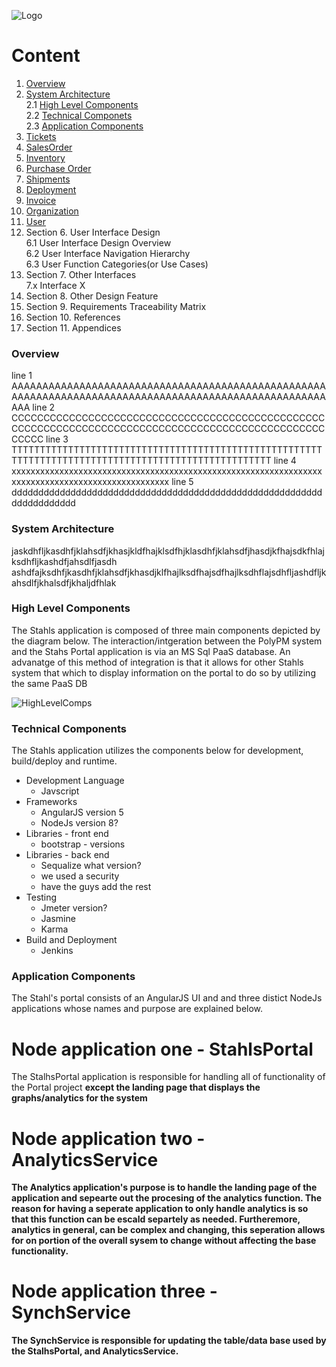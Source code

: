 ![Logo](https://github.com/GeppettoSoftware/StahlsTest/blob/master/docs/favicon.ico?raw=true"Logo")
# Content 
1. [Overview](#overview)
1. [System Architecture](#system-architecture)<br/>
2.1 [High Level Components](#high-level-components)<br/>
    2.2 [Technical Componets](#technical-components)<br/>
    2.3 [Application Components](#application-components)<br/>
1. [Tickets](#ticket-erd-diagram)
1. [SalesOrder](SalesOrder.md)
1. [Inventory](Inventory.md)
1. [Purchase Order](Purchaseorder.md)
1. [Shipments](Shipments.md)<br/>
1. [Deployment](Deployment.md)<br/>
1. [Invoice](Invoices.md)<br/>
1. [Organization](Organization.md)<br/>
1. [User](User.md)<br/>
 1. Section 
    6. User Interface Design<br/>
    6.1 User Interface Design Overview<br/>
    6.2 User Interface Navigation Hierarchy<br/>
    6.3 User Function Categories(or Use Cases)<br/>
 1. Section
    7. Other Interfaces<br/>
    7.x Interface X
 1. Section 
    8. Other Design Feature<br/>
 1. Section
    9. Requirements Traceability Matrix<br/>
 1. Section
    10. References<br/>
 1. Section
    11. Appendices<br/>


### Overview
line 1 AAAAAAAAAAAAAAAAAAAAAAAAAAAAAAAAAAAAAAAAAAAAAAAAAAAAAAAAAAAAAAAAAAAAAAAAAAAAAAAAAAAAAAAAAAAAAAAAAAAAAAAAA
line 2 CCCCCCCCCCCCCCCCCCCCCCCCCCCCCCCCCCCCCCCCCCCCCCCCCCCCCCCCCCCCCCCCCCCCCCCCCCCCCCCCCCCCCCCCCCCCCCCCCCCCCCC
line 3 TTTTTTTTTTTTTTTTTTTTTTTTTTTTTTTTTTTTTTTTTTTTTTTTTTTTTTTTTTTTTTTTTTTTTTTTTTTTTTTTTTTTTTTTTTTTTTTTTTTTT
line 4 xxxxxxxxxxxxxxxxxxxxxxxxxxxxxxxxxxxxxxxxxxxxxxxxxxxxxxxxxxxxxxxxxxxxxxxxxxxxxxxxxxxxxxxxxxxxxxxxxx
line 5 dddddddddddddddddddddddddddddddddddddddddddddddddddddddddddddddddddddd

### System Architecture
jaskdhfljkasdhfjklahsdfjkhasjkldfhajklsdfhjklasdhfjklahsdfjhasdjkfhajsdkfhlajksdhfljkashdfjahsdlfjasdh
ashdfajksdhfjkasdhfjklahsdfjkhasdjklfhajlksdfhajsdfhajlksdhflajsdhfljashdfljkahsdlfjkhalsdfjkhaljdfhlak

### High Level Components
The Stahls application is composed of three main components depicted by the diagram below.
The interaction/intgeration between the PolyPM system and the Stahs Portal application is via an MS Sql PaaS database.
An advanatge of this method of integration is that it allows for other Stahls system that which to display information on the portal to do so by utilizing the same PaaS DB

![HighLevelComps](https://github.com/GeppettoSoftware/StahlsTest/blob/master/docs/high-level-components.jpg?raw=true"HighLevelComps")


### Technical Components
The Stahls application utilizes the components below for development, build/deploy and runtime.<br/>
- Development Language<br/>
    - Javscript
- Frameworks
    -  AngularJS version 5
    -  NodeJs version 8?
- Libraries - front end
    - bootstrap - versions
- Libraries - back end
    -  Sequalize what version?
    -  we used a security
    -  have the guys add the rest
-  Testing
    -  Jmeter version?
    -  Jasmine
    -  Karma
-  Build and Deployment
    -  Jenkins

### Application Components
The Stahl's portal consists of an AngularJS UI and and three distict NodeJs applications whose names and purpose are explained below.

# Node application one - StahlsPortal
The StalhsPortal application is responsible for handling all of functionality of the Portal project <b>except<b/> the landing page that displays the graphs/analytics for the system

# Node application  two - AnalyticsService
The Analytics application's purpose is to handle the landing page of the application and sepearte out the procesing of the analytics function. The reason for having a seperate application to only handle analytics is so that this function can be escald separtely as needed. Furtheremore, analytics in general, can be complex and changing, this seperation allows for on portion of the overall sysem to change without affecting the base functionality.

# Node application  three - SynchService
The SynchService is responsible for updating the table/data base used by the StalhsPortal, and AnalyticsService. 


